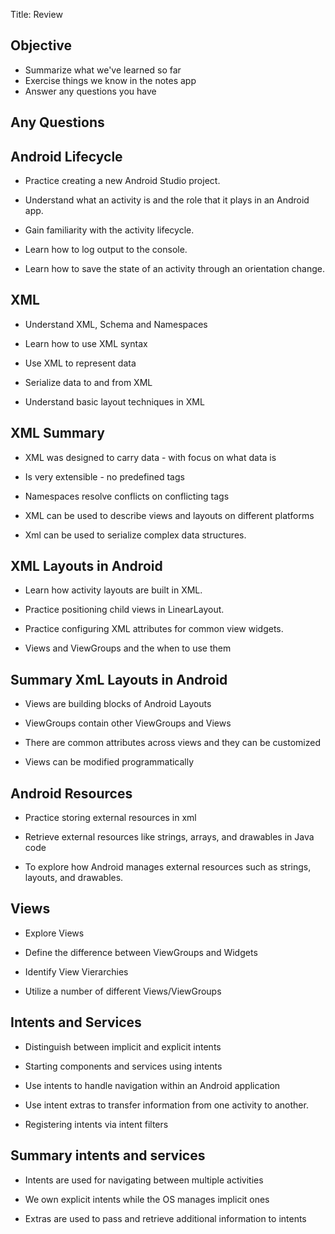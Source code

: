 
Title: Review

## Objective

- Summarize what we've learned so far
- Exercise things we know in the notes app
- Answer any questions you have

## Any Questions

## Android Lifecycle

- Practice creating a new Android Studio project.

- Understand what an activity is and the role that it plays in an Android app.

- Gain familiarity with the activity lifecycle.

- Learn how to log output to the console.

- Learn how to save the state of an activity through an orientation change.


## XML

* Understand XML, Schema and Namespaces

* Learn how to use XML syntax

* Use XML to represent data

* Serialize data to and from XML

* Understand basic layout techniques in XML

## XML Summary

* XML was designed to carry data - with focus on what data is

* Is very extensible - no predefined tags

* Namespaces resolve conflicts on conflicting tags

* XML can be used to describe views and layouts on different platforms

* Xml can be used to serialize complex data structures.


## XML Layouts in Android

- Learn how activity layouts are built in XML.

- Practice positioning child views in LinearLayout.

- Practice configuring XML attributes for common view widgets.

- Views and ViewGroups and the when to use them


## Summary XmL Layouts in Android

- Views are building blocks of Android Layouts

- ViewGroups contain other ViewGroups and Views

- There are common attributes across views and they can be customized

- Views can be modified programmatically


## Android Resources

- Practice storing external resources in xml

- Retrieve external resources like strings, arrays, and drawables in Java code

- To explore how Android manages external resources such as strings, layouts, and drawables.

## Views

- Explore Views

- Define the difference between ViewGroups and Widgets

- Identify View Vierarchies

- Utilize a number of different Views/ViewGroups


## Intents and Services

- Distinguish between implicit and explicit intents

- Starting components and services using intents

- Use intents to handle navigation within an Android application

- Use intent extras to transfer information from one activity to another.

- Registering intents via intent filters


## Summary intents and services

- Intents are used for navigating between multiple activities

- We own explicit intents while the OS manages implicit ones

- Extras are used to pass and retrieve additional information to intents

